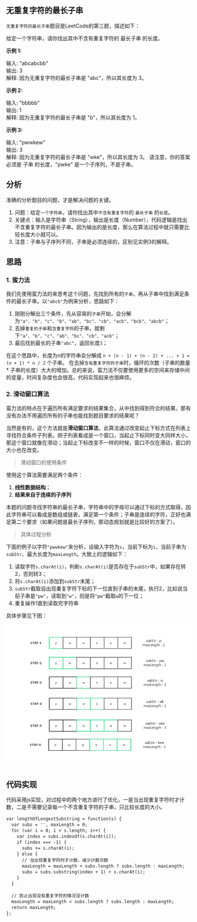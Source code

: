 ## 无重复字符的最长子串

`无重复字符的最长子串`题目是LeetCode的第三题，描述如下：

给定一个字符串，请你找出其中不含有重复字符的 最长子串 的长度。

**示例 1:**

输入: "abcabcbb"  
输出: 3  
解释: 因为无重复字符的最长子串是 "abc"，所以其长度为 3。


**示例 2:**

输入: "bbbbb"  
输出: 1  
解释: 因为无重复字符的最长子串是 "b"，所以其长度为 1。

**示例 3:**

输入: "pwwkew"  
输出: 3  
解释: 因为无重复字符的最长子串是 "wke"，所以其长度为 3。
请注意，你的答案必须是 子串 的长度，"pwke" 是一个子序列，不是子串。


## 分析

准确的分析题目的问题，才是解决问题的关键。

1. 问题：给定`一个字符串`，请你找出其中`不含有重复字符`的 `最长子串` 的`长度`。
2. 关键点：输入是字符串（String），输出是长度（Number），代码逻辑是找出不含重复字符的最长子串。因为输出的是长度，那么在算法过程中就只需要比较长度大小就可以。
3. 注意：子串与子序列不同，子串是必须连续的，区别见实例3的解释。

## 思路

### 1. 蛮力法

我们先使用蛮力法的来思考这个问题，先找到所有的`子串`，再从子串中找到满足条件的最长子串。以`"abcb"`为例来分析，思路如下：

1. 刚刚分解出三个条件，先从容易的`子串`开始，会分解为`"a"、"b"、"c"、"b"、"ab"、"bc"、"cb"、"acb"、"bcb"、"abcb"`；
2. 去掉`重复的子串`和`含重复字符`的子串，就剩下`"a"、"b"、"c"、"ab"、"bc"、"cb"、"acb"`；
3. 最后找到最长的子串`"abc"`，返回长度`3`；

在这个思路中，长度为n的字符串会分解成 `n + (n - 1) + (n - 2) + ... + 1 = (n + 1) * n / 2` 个子串。 在去掉`含有重复字符的子串`时，循环的次数（子串的数量 * 子串的长度）大大的增加。总的来说，蛮力法不仅要使用更多的空间来存储中间的变量，时间复杂度也会很高，代码实现起来也很麻烦。

### 2. 滑动窗口算法

蛮力法的特点在于遍历所有满足要求的结果集合，从中找到得到符合的结果。那有没有办法不用遍历所有的子串也能找到题目要求的结果呢？

当然是有的，这个方法就是**滑动窗口算法**，此算法通过改变起止下标方式在列表上寻找符合条件子列表。把子列表看成是一个窗口，当起止下标同时变大同样大小，那这个窗口就像在滑动；当起止下标改变不一样的时候，窗口不仅在滑动，窗口的大小也在改变。

> 滑动窗口的使用条件

使用这个算法需要满足两个条件：

1. **线性数据结构**； 
2. **结果来自于连续的子序列**

本题的问题寻找字符串的最长子串，字符串中的字母可以通过下标的方式取得，因此字符串可以看成是数组或链表，满足第一个条件；子串是连续的字符，正好也满足第二个要求（如果问题是最长子序列，那动态规划就是比较好的方案了）。

> 具体过程分析

下面的例子以字符`"pwwkew"`来分析，设输入字符为`s`，当前下标为`i`，当前子串为`subStr`、最大长度为`maxLength`。大致上的逻辑如下：

1. 读取字符`s.charAt(i)`，判断`s.charAt(i)`是否存在于`subStr`中，如果存在转2，否则转3；
2. 将`s.charAt(i)`添加到`subStr`末尾；
3. `subStr`截取自出现重复字符下标的下一位直到子串的末尾，执行2，比如说当前子串是`"pw"`，读取到`"w"`，则是将`"pw"`截取`w`的下一位；
4. 重复操作1直到读取完字符串

具体步骤见下图：

![image](https://github.com/wycyftk/images/raw/master/blog/lols.png)

## 代码实现

代码采用js实现，对过程中的两个地方进行了优化，一是当出现重复字符时才计数，二是不需要记录每一个不含重复字符的子串，只比较长度的大小。

```
var lengthOfLongestSubstring = function(s) {
  var subs = '', maxLength = 0;
  for (var i = 0; i < s.length; i++) {
    var index = subs.indexOf(s.charAt(i));
    if (index === -1) {
      subs += s.charAt(i);
    } else {
      // 当出现重复字符时才计数，减少计数次数
      maxLength = maxLength < subs.length ? subs.length : maxLength;
      subs = subs.substring(index + 1) + s.charAt(i);
    }
  }

  // 防止出现没有重复字符的情况没计数
  maxLength = maxLength < subs.length ? subs.length : maxLength;
  return maxLength;
};
```